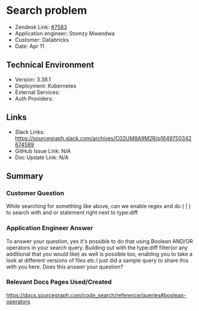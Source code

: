 # Search problem <!-- Ticket Title  Hint: include keywords to make it searchable -->

- Zendesk Link: [#7583](https://sourcegraph.zendesk.com/agent/tickets/7583)
- Application engineer: Stomzy Mwendwa
- Customer: Databricks <!-- Redact if this contains personally identifying information -->
- Date: Apr 11

<!-- Data populated from integration, speak to Ben Gordon or Michael Bali if not working -->
<!-- During Internal team trial, fill missing data manually (we are waiting for all data to sync) -->

## Technical Environment
- Version: ​3.38.1
- Deployment: Kubernetes
- External Services:
- Auth Providers:


## Links
<!-- Data for application engineer manual entry -->
- Slack Links: https://sourcegraph.slack.com/archives/C02UM8A9M2R/p1649750342674589 
- GitHub Issue Link: N/A
- Doc Update Link: N/A

## Summary
### Customer Question
While searching for something like above, can we enable regex and do (<first-query-string> | <second-query-string>) to search with and or statement right next to type:diff
### Application Engineer Answer
To answer your question, yes it's possible to do that using Boolean AND/OR operators in your search query. Building out with the type:diff filter(or any additional that you would like) as well is possible too, enabling you to take a look at different versions of files etc.I just did a sample query to share this with you here. Does this answer your question?
### Relevant Docs Pages Used/Created
https://docs.sourcegraph.com/code_search/reference/queries#boolean-operators 
